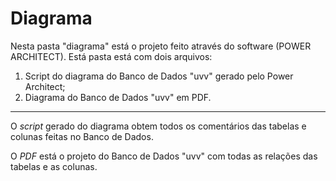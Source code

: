 # Diagrama 

Nesta pasta "diagrama" está o projeto feito através do software (POWER ARCHITECT). Está pasta está com dois arquivos:

1. Script do diagrama do Banco de Dados "uvv" gerado pelo Power Architect;
2. Diagrama do Banco de Dados "uvv" em PDF.
___

O *script* gerado do diagrama obtem todos os comentários das tabelas e colunas feitas no Banco de Dados.

O *PDF* está o projeto do Banco de Dados "uvv" com todas as relações das tabelas e as colunas. 
